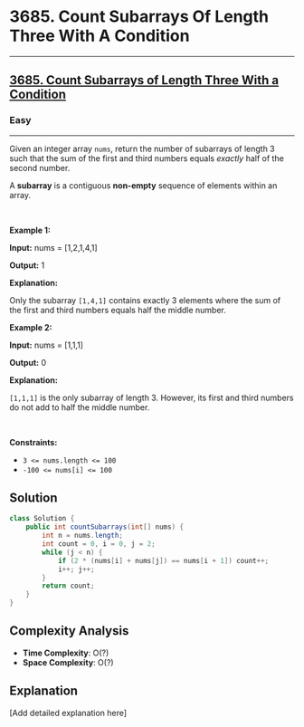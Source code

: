 # 3685. Count Subarrays Of Length Three With A Condition


---

<h2><a href="https://leetcode.com/problems/count-subarrays-of-length-three-with-a-condition">3685. Count Subarrays of Length Three With a Condition</a></h2><h3>Easy</h3><hr><p>Given an integer array <code>nums</code>, return the number of subarrays<em> </em>of length 3 such that the sum of the first and third numbers equals <em>exactly</em> half of the second number.</p>

<p>A <strong>subarray</strong> is a contiguous <b>non-empty</b> sequence of elements within an array.</p>

<p>&nbsp;</p>
<p><strong class="example">Example 1:</strong></p>

<div class="example-block">
<p><strong>Input:</strong> <span class="example-io">nums = [1,2,1,4,1]</span></p>

<p><strong>Output:</strong> <span class="example-io">1</span></p>

<p><strong>Explanation:</strong></p>

<p>Only the subarray <code>[1,4,1]</code> contains exactly 3 elements where the sum of the first and third numbers equals half the middle number.</p>
</div>

<p><strong class="example">Example 2:</strong></p>

<div class="example-block">
<p><strong>Input:</strong> <span class="example-io">nums = [1,1,1]</span></p>

<p><strong>Output:</strong> <span class="example-io">0</span></p>

<p><strong>Explanation:</strong></p>

<p><code>[1,1,1]</code> is the only subarray of length 3. However, its first and third numbers do not add to half the middle number.</p>
</div>

<p>&nbsp;</p>
<p><strong>Constraints:</strong></p>

<ul>
	<li><code>3 &lt;= nums.length &lt;= 100</code></li>
	<li><code><font face="monospace">-100 &lt;= nums[i] &lt;= 100</font></code></li>
</ul>


## Solution

```java
class Solution {
    public int countSubarrays(int[] nums) {
        int n = nums.length;
        int count = 0, i = 0, j = 2;
        while (j < n) {
            if (2 * (nums[i] + nums[j]) == nums[i + 1]) count++;
            i++; j++;
        }
        return count;
    }
}
```

## Complexity Analysis

- **Time Complexity**: O(?)
- **Space Complexity**: O(?)

## Explanation

[Add detailed explanation here]

